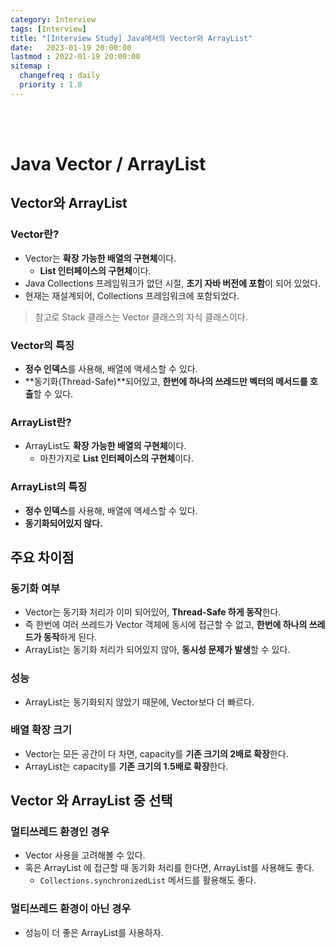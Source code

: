 ```yaml
---
category: Interview
tags: [Interview]
title: "[Interview Study] Java에서의 Vector와 ArrayList"
date:   2023-01-19 20:00:00 
lastmod : 2022-01-19 20:00:00
sitemap :
  changefreq : daily
  priority : 1.0
---
```


<br/><br/>

# Java Vector / ArrayList

## Vector와 ArrayList

### Vector란?

- Vector는 **확장 가능한 배열의 구현체**이다.
    - **List 인터페이스의 구현체**이다.
- Java Collections 프레임워크가 없던 시절, **초기 자바 버전에 포함**이 되어 있었다.
- 현재는 재설계되어, Collections 프레임워크에 포함되었다.

> 참고로 Stack 클래스는 Vector 클래스의 자식 클래스이다.

### Vector의 특징

- **정수 인덱스**를 사용해, 배열에 액세스할 수 있다.
- **동기화(Thread-Safe)**되어있고, **한번에 하나의 쓰레드만 벡터의 메서드를 호출**할 수 있다.

### ArrayList란?

- ArrayList도 **확장 가능한 배열의 구현체**이다.
    - 마찬가지로 **List 인터페이스의 구현체**이다.

### ArrayList의 특징

- **정수 인덱스**를 사용해, 배열에 액세스할 수 있다.
- **동기화되어있지 않다.**

## 주요 차이점

### 동기화 여부

- Vector는 동기화 처리가 이미 되어있어, **Thread-Safe 하게 동작**한다.
- 즉 한번에 여러 쓰레드가 Vector 객체에 동시에 접근할 수 없고, **한번에 하나의 쓰레드가 동작**하게 된다.
- ArrayList는 동기화 처리가 되어있지 않아, **동시성 문제가 발생**할 수 있다.

### 성능

- ArrayList는 동기화되지 않았기 때문에, Vector보다 더 빠르다.

### 배열 확장 크기

- Vector는 모든 공간이 다 차면, capacity를 **기존 크기의 2배로 확장**한다.
- ArrayList는 capacity를 **기존 크기의 1.5배로 확장**한다.

## Vector 와 ArrayList 중 선택

### 멀티쓰레드 환경인 경우

- Vector 사용을 고려해볼 수 있다.
- 혹은 ArrayList 에 접근할 때 동기화 처리를 한다면, ArrayList를 사용해도 좋다.
    - `Collections.synchronizedList` 메서드를 활용해도 좋다.

### 멀티쓰레드 환경이 아닌 경우

- 성능이 더 좋은 ArrayList를 사용하자.